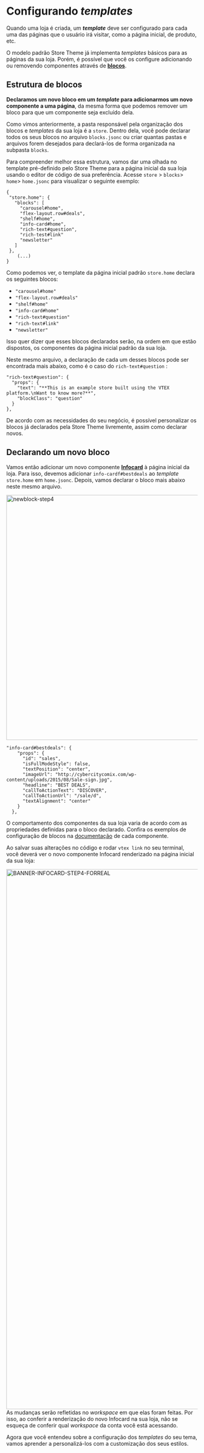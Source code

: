 # Configurando *templates*

Quando uma loja é criada, um ***template*** deve ser configurado para cada uma das páginas que o usuário irá visitar, como a página inicial, de produto, etc.

O modelo padrão Store Theme já implementa *templates* básicos para as páginas da sua loja. Porém, é possível que você os configure adicionando ou removendo componentes através de [**blocos**](*link*).

## Estrutura de blocos

**Declaramos um novo bloco em um *template* para adicionarmos um novo componente a uma página**, da mesma forma que podemos remover um bloco para que um componente seja excluído dela.

Como vimos anteriormente, a pasta responsável pela organização dos blocos e *templates* da sua loja é a `store`. Dentro dela, você pode declarar todos os seus blocos no arquivo `blocks.jsonc` ou criar quantas pastas e arquivos forem desejados para declará-los de forma organizada na subpasta `blocks`.

Para compreender melhor essa estrutura, vamos dar uma olhada no template pré-definido pelo Store Theme para a página inicial da sua loja usando o editor de código de sua preferência. Acesse `store` > `blocks`> `home`> `home.jsonc` para visualizar o seguinte exemplo:

```
{
 "store.home": {
   "blocks": [
     "carousel#home",
     "flex-layout.row#deals",
     "shelf#home",
     "info-card#home",
     "rich-text#question",
     "rich-test#link"
     "newsletter"
   ]
 },
    (...)
}
```

Como podemos ver, o template da página inicial padrão `store.home` declara os seguintes blocos:

- `"carousel#home"`
- `"flex-layout.row#deals"`
- `"shelf#home"`
- `"info-card#home"`
- `"rich-text#question"`
- `"rich-text#link"`
- `"newsletter"`

Isso quer dizer que esses blocos declarados serão, na ordem em que estão dispostos, os componentes da página inicial padrão da sua loja.

Neste mesmo arquivo, a declaração de cada um desses blocos pode ser encontrada mais abaixo, como é o caso do `rich-text#question` :

```
"rich-text#question": {
  "props": {
    "text": "**This is an example store built using the VTEX platform.\nWant to know more?**",
    "blockClass": "question"
  }
},
```

De acordo com as necessidades do seu negócio, é possível personalizar os blocos já declarados pela Store Theme livremente, assim como declarar novos.

## Declarando um novo bloco

Vamos então adicionar um novo componente [**Infocard**](*link*) à página inicial da loja. Para isso, devemos adicionar `info-cardf#bestdeals` ao *template* `store.home` em `home.jsonc`. Depois, vamos declarar o bloco mais abaixo neste mesmo arquivo.

<img width="645" alt="newblock-step4" src="https://user-images.githubusercontent.com/52087100/61960418-ca47b700-af9b-11e9-8787-b68cafae1225.png">

```
"info-card#bestdeals": {
    "props": {
      "id": "sales",
      "isFullModeStyle": false,
      "textPosition": "center",
      "imageUrl": "http://cybercitycomix.com/wp-content/uploads/2015/08/Sale-sign.jpg",
      "headline": "BEST DEALS",
      "callToActionText": "DISCOVER",
      "callToActionUrl": "/sale/d",
      "textAlignment": "center"
    }
  },

```

<div class="alert alert-info">
O comportamento dos componentes da sua loja varia de acordo com as propriedades definidas para o bloco declarado. Confira os exemplos de configuração de blocos na <a href="">documentação</a> de cada componente.
</div>

Ao salvar suas alterações no código e rodar `vtex link` no seu terminal, você deverá ver o novo componente Infocard renderizado na página inicial da sua loja:

<img width="1422" alt="BANNER-INFOCARD-STEP4-FORREAL" src="https://user-images.githubusercontent.com/52087100/61972032-e73db380-afb6-11e9-833e-977964fe5105.png">

<div class="alert alert-warning">
 As mudanças serão refletidas no <i>workspace</i> em que elas foram feitas. Por isso, ao conferir a renderização do novo Infocard na sua loja, não se esqueça de conferir qual <i>workspace</i> da conta você está acessando.
</div>
 
Agora que você entendeu sobre a configuração dos *templates* do seu tema, vamos aprender a personalizá-los com a customização dos seus estilos.
